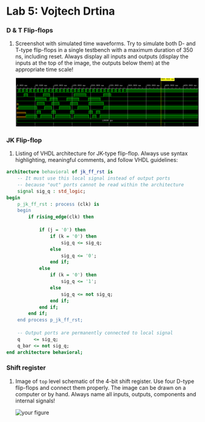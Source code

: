 # Lab 5: Vojtech Drtina

### D & T Flip-flops

1. Screenshot with simulated time waveforms. Try to simulate both D- and T-type flip-flops in a single testbench with a maximum duration of 350 ns, including reset. Always display all inputs and outputs (display the inputs at the top of the image, the outputs below them) at the appropriate time scale!

   ![your figure](https://github.com/drti5/digital-electronics-1/blob/main/05-ffs/t%2Bd_prubeh.PNG)

### JK Flip-flop

1. Listing of VHDL architecture for JK-type flip-flop. Always use syntax highlighting, meaningful comments, and follow VHDL guidelines:

```vhdl
architecture behavioral of jk_ff_rst is
    -- It must use this local signal instead of output ports
    -- because "out" ports cannot be read within the architecture
    signal sig_q : std_logic;
begin
    p_jk_ff_rst : process (clk) is
    begin
        if rising_edge(clk) then

            if (j = '0') then
                if (k = '0') then
                    sig_q <= sig_q;
                else 
                    sig_q <= '0';
                end if;
            else
                if (k = '0') then
                    sig_q <= '1';
                else 
                    sig_q <= not sig_q;
                end if;
            end if;            
        end if;
    end process p_jk_ff_rst;

    -- Output ports are permanently connected to local signal
    q     <= sig_q;
    q_bar <= not sig_q;
end architecture behavioral;
```

### Shift register

1. Image of `top` level schematic of the 4-bit shift register. Use four D-type flip-flops and connect them properly. The image can be drawn on a computer or by hand. Always name all inputs, outputs, components and internal signals!

   ![your figure]()
